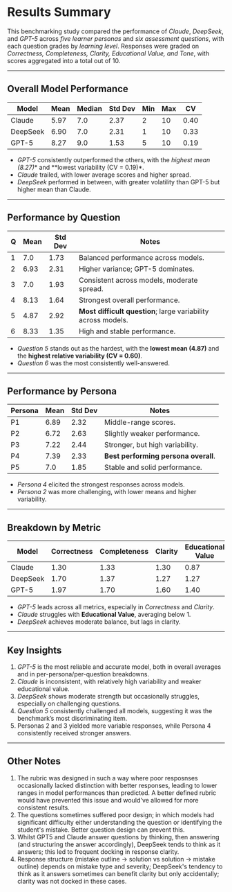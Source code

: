 # Results Summary

This benchmarking study compared the performance of *Claude*, *DeepSeek*, and *GPT-5* across *five learner personas* and *six assessment questions*, with each question grades by *learning level*. Responses were graded on *Correctness, Completeness, Clarity, Educational Value, and Tone*, with scores aggregated into a total out of 10.

---

## Overall Model Performance

| Model    | Mean | Median | Std Dev | Min | Max | CV   |
| -------- | ---- | ------ | ------- | --- | --- | ---- |
| Claude   | 5.97 | 7.0    | 2.37    | 2   | 10  | 0.40 |
| DeepSeek | 6.90 | 7.0    | 2.31    | 1   | 10  | 0.33 |
| GPT-5    | 8.27 | 9.0    | 1.53    | 5   | 10  | 0.19 |

* *GPT-5* consistently outperformed the others, with the *highest mean (8.27)** and **lowest variability (CV = 0.19)*.
* *Claude* trailed, with lower average scores and higher spread.
* *DeepSeek* performed in between, with greater volatility than GPT-5 but higher mean than Claude.

---

## Performance by Question

| Q | Mean | Std Dev | Notes                                                         |
| - | ---- | ------- | ------------------------------------------------------------- |
| 1 | 7.0  | 1.73    | Balanced performance across models.                           |
| 2 | 6.93 | 2.31    | Higher variance; GPT-5 dominates.                             |
| 3 | 7.0  | 1.93    | Consistent across models, moderate spread.                    |
| 4 | 8.13 | 1.64    | Strongest overall performance.                                |
| 5 | 4.87 | 2.92    | **Most difficult question**; large variability across models. |
| 6 | 8.33 | 1.35    | High and stable performance.                                  |

* *Question 5* stands out as the hardest, with the **lowest mean (4.87)** and the **highest relative variability (CV = 0.60)**.
* *Question 6* was the most consistently well-answered.

---

## Performance by Persona

| Persona | Mean | Std Dev | Notes                                |
| ------- | ---- | ------- | ------------------------------------ |
| P1      | 6.89 | 2.32    | Middle-range scores.                 |
| P2      | 6.72 | 2.63    | Slightly weaker performance.         |
| P3      | 7.22 | 2.44    | Stronger, but high variability.      |
| P4      | 7.39 | 2.33    | **Best performing persona overall**. |
| P5      | 7.0  | 1.85    | Stable and solid performance.        |

* *Persona 4* elicited the strongest responses across models.
* *Persona 2* was more challenging, with lower means and higher variability.

---

## Breakdown by Metric

| Model    | Correctness | Completeness | Clarity | Educational Value | Tone |
| -------- | ----------- | ------------ | ------- | ----------------- | ---- |
| Claude   | 1.30        | 1.33         | 1.30    | 0.87              | 1.20 |
| DeepSeek | 1.70        | 1.37         | 1.27    | 1.27              | 1.37 |
| GPT-5    | 1.97        | 1.70         | 1.60    | 1.40              | 1.60 |

* *GPT-5* leads across all metrics, especially in *Correctness* and *Clarity*.
* *Claude* struggles with **Educational Value**, averaging below 1.
* *DeepSeek* achieves moderate balance, but lags in clarity.

---

## Key Insights

1. *GPT-5* is the most reliable and accurate model, both in overall averages and in per-persona/per-question breakdowns.
2. *Claude* is inconsistent, with relatively high variability and weaker educational value.
3. *DeepSeek* shows moderate strength but occasionally struggles, especially on challenging questions.
4. *Question 5* consistently challenged all models, suggesting it was the benchmark’s most discriminating item.
5. Personas 2 and 3 yielded more variable responses, while Persona 4 consistently received stronger answers.

---

## Other Notes

1. The rubric was designed in such a way where poor resposnses occasionally lacked distinction with better responses, leading to lower ranges in model performances than predicted. A better defined rubric would have prevented this issue and would've allowed for more consistent results.
2. The questions sometimes suffered poor design; in which models had significant difficulty either understanding the question or identifying the student's mistake. Better question design can prevent this.
3. Whilst GPT5 and Claude answer questions by thinking, then answering (and structuring the answer accordingly), DeepSeek tends to think as it answers; this led to frequent docking in response clarity.
4. Response structure (mistake outline -> solution vs solution -> mistake outline) depends on mistake type and severity; DeepSeek's tendency to think as it answers sometimes can benefit clarity but only accidentally; clarity was not docked in these cases.

